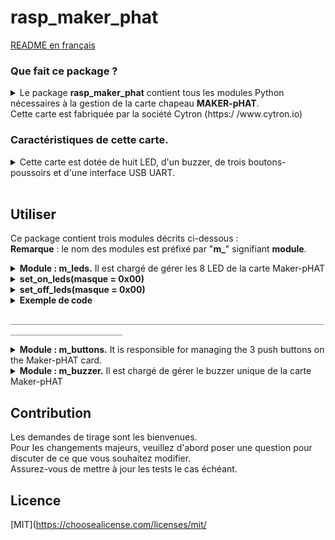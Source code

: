 # rasp_maker_phat

[README en français](./FR_README.md)

### Que fait ce package ?
<details>
<summary>Le package <b>rasp_maker_phat</b> contient tous les modules Python nécessaires à la gestion de la carte chapeau <b>MAKER-pHAT</b>.<br>Cette carte est fabriquée par la société Cytron (https:/ /www.cytron.io)</summary><br>
   
Exemple de montages sur modules Raspberry Pi 3B+ ou Pi Zero.<br><br>

![](./maker-pHat-card-monted.png )

</details>


### Caractéristiques de cette carte.
<details>
<summary>Cette carte est dotée de huit LED, d'un buzzer, de trois boutons-poussoirs et d'une interface USB UART.<br><br></summary>

>- Sa taille est la même que celle d'un module Raspberry Pi Zero. Il s'intègre parfaitement à la série de types Pi Zero SBC<br>
(SBC : ordinateur monocarte)<br>
>- Il est également compatible avec les tailles Raspberry Pi : <br>
> - Taille standard : 3B/3B+/4B1GB/4B2GB/4B4GB<br>
> - Taille moyenne : 3A+<br>
> - Petite taille : Pi Zero/W/WH..<br>
>- Son brochage est entièrement compatible avec le Bus GPIO des modules Raspberry.
>- Les 8 LEDs sont sélectionnables via les pins GPIO (17, 18, 27, 22, 25, 12, 13, 19) en mode BCM.<br>
>- Les trois boutons poussoirs sont programmables via les broches GPIO (21,19,20) en mode BCM. <br>
>- Le Buzzer peut être activé sur la broche (GPIO 26) en mode BCM.<br>
>- Les broches GPIO affectées à chaque fonctionnalité sont clairement identifiées (sérigraphiées) sur le circuit imprimé.<br>Y compris SPI, UART, I2C, 5V, 3.3V, et GND.<br>
>- Son entrée USB fait office d'entrée d'alimentation et de ports UART.
>- Sa tension d'entrée USB est de 5v. La source peut être un PC, une batterie externe ou un adaptateur secteur.<br>
     Il peut également être alimenté par le BUS 5V du module Raspberry Pi.

  <br><br>
**Pour plus d'informations, consulter le site du fabricant** [CyTRON](https://www.cytron.io/c-raspberry-pi-hat#/-c616/cytron-m11/sort=p.number_sales/order= DESC/limit=20/minPrice=/maxPrice=)<br><br>


![](/Documents/EN_Maker-pHAT_Overview.png)


</details>

## Utiliser

Ce package contient trois modules décrits ci-dessous :
<br>**Remarque** : le nom des modules est préfixé par "**m_**" signifiant **module**.

<details>
<summary><b>Module : m_leds.</b> Il est chargé de gérer les 8 LED de la carte Maker-pHAT</summary><br>

> <details>
> <summary><b>Méthodes</b> :</summary><br>
>
>> <details>
>> <summary><b>flash( led_n , tempo = 1.0 )</b></summary><br>
>>
>>>- **AIM** : La LED concernée passe à l'état <b>ON</b>, puis <b>tempo</b> seconde plus tard passe à l'état <b>OFF</b>. <br><br>
>>>- **PARAMETRE** :
>>> - **led_n** : indice des LED.
>>> - entier [0, 7]
>>> - led_n = 0 pour la LED à l'extrême droite de la carte Maker-pHAT.
>>> - led_n = 7 pour la LED à l'extrême gauche de la carte Maker-pHAT.<br><br>
>>> - **tempo** : float, ]0, oo[
>>> - Temps (en secondes) pendant lequel la Led 'n' sera **ON**. Passé ce délai, il passe à l'état **OFF**.<br>
>>> Par défaut **tempo** = 1,0 secondes<br><br>
>> </details>
>>
>> <details>
>> <summary><b>flash_mask(mask = 0xFF, tempo = 1.0)</b></summary><br>
​>>
>>>- **AIM** : La ou les LED concernées s'allument **ON** , puis une fois le tempo écoulé, les mêmes LED s'activent **OFF**<br><br>
>>>- **PARAMETRE** :
>>> - **masque** : masque 8 bits, chaque bit est associé à une LED.
>>> - entier [0x00, 0xFF]
>>> - mask = 0x01 est associé à la LED située à l'extrême droite de la carte Maker-pHAT.
>>> - mask = 0x80 est associé à la LED située à l'extrême gauche de la carte Maker-pHAT.
>>> - mask = 0b01010101 = 0x55 est associé à l'index LEDS {6, 4, 2, 0}
>>> - masque = 0xFF est associé à l'index LEDS {7, 6, 5, 4, 3, 2, 1, 0}<br><br>
>>> - **tempo** : float, ]0, oo[
>>> - Temps (en secondes) pendant lequel la Led 'n' sera **ON**. Passé ce délai, il passe à l'état **OFF**.<br>
>>> Par défaut **tempo** = 1,0 secondes<br><br>
>> </details>
>>
>> <details>
>> <summary><b>set_on_leds(masque = 0x00)</b></summary><br>
>>
>>>- **AIM** : La ou les LED concernées s'allument **ON**.</b></b>
>>>- **PARAMETRE** :
>>> - **masque** : masque 8 bits, chaque bit est associé à une LED.
>>> - entier [0x00, 0xFF]
>>> - mask = 0x01 est associé à la LED située à l'extrême droite de la carte Maker-pHAT.
>>> - mask = 0x80 est associé à la LED située à l'extrême gauche de la carte Maker-pHAT.
>>> - mask = 0b01010101 = 0x55 est associé à l'index LEDS {6, 4, 2, 0}
>>> - masque = 0xFF est associé à l'index LEDS {7, 6, 5, 4, 3, 2, 1, 0}<br><br>
>>> - **REMARQUE 1** : si masque = 0x00 alors l'état des 8 LED ne sera pas modifié.
>>> - **REMARQUE 2** : si une LED affectée par le masque est à l'état **ON**, alors l'état reste à **ON**.
>> </details>
>>
>> <details>
>> <summary><b>set_off_leds(masque = 0x00)</b></summary><br>
>>
>>>- **AIM** : La ou les LED concernées s'éteignent **OFF**.</b></b>
>>>- **PARAMETRE** :
>>> - **masque** : masque 8 bits, chaque bit est associé à une LED.
>>> - entier [0x00, 0xFF]
>>> - mask = 0x01 est associé à la LED située à l'extrême droite de la carte Maker-pHAT.
>>> - mask = 0x80 est associé à la LED située à l'extrême gauche de la carte Maker-pHAT.
>>> - mask = 0b01010101 = 0x55 est associé à l'index LEDS {6, 4, 2, 0}
>>> - masque = 0xFF est associé à l'index LEDS {7, 6, 5, 4, 3, 2, 1, 0}<br><br>
>>> - **REMARQUE 1** : si masque = 0x00 alors l'état des 8 LED ne sera pas modifié.
>>> - **REMARQUE 2** : si une LED affectée par le masque est à l'état **OFF**, alors l'état reste à **OFF**.
>> </details>
>>
>> <details>
>> <summary><b>Exemple de code</b></summary><br>
>>
>>> ```python
>>> depuis rasp_maker_phat importer m_leds en tant que LED
>>>
>>> # Instanciation de classe
>>> leds = leds.Leds()
>>>
>>> # Allume la Led n°2 pendant une seconde (par défaut) puis allume la Led n°5 pendant 0,3 seconde.
>>> leds.flash( 2 )
>>> leds.flash( 2, 0.3 )
>>>
>>> # Éteignez toutes les LED puis allumez uniquement les LED d'index impair.
>>> leds.set_off_leds(x0FF)
>>> leds.set_on_leds(x055)
>>>
>>> # Éteignez toutes les LED, puis allumez toutes les LED impaires pendant 1,5 seconde
>>> # puis allumez toutes les LED paires pendant 2,6 secondes
>>> leds.set_off_leds(x0FF)
>>> leds.flash_mask( x055, 1.5 )
>>> leds.flash_mask(x0AA, 2.6)
>>> ```
>> </details>
>>
>> `_______________________________________________________________________________________________`
>  </details>
</details>

<details>
<summary><b>Module : m_buttons.</b> It is responsible for managing the 3 push buttons on the Maker-pHAT card.</summary><br>

>   <details>
>      <summary><b>Getters</b> :</summary> 
>      <br>
>
>>-   **list_of_switch_pins**<br>
>>        return the list of BCM references of the 3 pins associated with the 3 switchs name screen printed of the Maker_pHAT card.<br>
>>-   **list_of_switch_names**<br>
>>        return list of switch names which are screen printed on the maker-pHAT card.<br>
>>-   **dico_switch_name_to_pin_code**<br>
>>        return the dictionary of couples (switch_name, pin_code) where switch_name is the key.<br>
>>-   **dico_pin_code_to_switch_name**<br>
>>        return the dictionary of couples (pin_code, switch_name) where code_pin is the key.<br>
>   </details>
>
>   <details>
>   <summary><b>Methodes</b> :</summary><br>
>
>>  <details>
>>  <summary><b>logical_state_pins (list_of_switch_name)</b> :</summary><br>  
>> 
>>>-  **AIM**<br>
>>>     Returns the logical state of the three switches in the form of a dictionary of three pairs **<Key, value>**.<br>
>>>     Where **Key** is the switch name, and **value** is the **logical state of the pin** associated with the switch.<br>
>>>     The dictionary contains as many pairs as valid and different switch names requested in the input parameter.<br><br>
>>>- **PARAMETER**
>>>   -  **list_of_switch_name** : 
>>>         -   What data types are allowed or prohibited for the input parameter.<br>
>>>              -   is **str**   : In this case, only one switch name is allowed. It will then be either **"sw1"** or **"sw2"** or **"sw3"**..<br>
>>>              -   is **tuple** : **NOT ALLOWED**.<br>
>>>              -   is **list**  : In this case this list must contain one or more switch names among : **"sw1"** and/or **"sw2"** and/or **"sw3"**.<br>
>>>                                 The order does not matter and accidental repetition of a name has no consequences..<br><br>
>>>        -    **Reminder** : <br>
>>>               -   Be careful when using the print statement.<br>
>>>                   Don't forget to alternate between double quotes and single quotes.<br>
>>>                   ```
>>>                   print( f"states are { x.logical_state_pins( ['sw1', 'sw3'] ) } " )
>>>                   print( f'states are { x.logical_state_pins( ["sw1", "sw3"] ) } ' )
>>>                   ```
>>>        -    **Warning** : <br>
>>>              -   If the switch name is not among **"sw1"** or **"sw2"** or **"sw3"** Then a **KeyError** will be raised.<br>
>>>                  Intercepting and handling this error is the responsibility of the user.<br><br>
>>>- **RETURN**<br>
>>>    -  The logical state of a pin takes three forms
>>>         -    String **"ON"**  which means *the switch is in the pressed state*.<br>
>>>         -    String **"OFF"** which means *the switch is in the released state*.<br>
>>>         -    **None**  which means *the switch has not been initialized*, the request has no meaning.<br><br>
>>>    -  examples of allowed syntax
>>>
>>>         -    input is a string.<br> 
>>>              ```
>>>              logical_state_pins( "sw1" ) -->  { "sw1": "ON" }
>>>              logical_state_pins( "sw2" ) -->  { "sw2": None }
>>>              ```
>>>         -    input is a Liste. 
>>>              ```
>>>              logical_state_pins( ["sw3"] ) -->  { "sw3":"OFF" } 
>>>              logical_state_pins( ["sw1", "sw2", "sw3"] ) -->  { "sw1":"ON", "sw2": None, "sw3":"OFF" }
>>>              ```
>>  </details>
>>
>>  <details>
>>  <summary><b>add_event_detect_switch(  switch_name, trigger = GPIO.FALLING, callback = empty , bouncetime = 50)</b> :</summary><br>
>>
>>>-  **AIM**<br>
>>> Crée un fil de discussion qui surveille les actions effectuées sur le commutateur (**switch_name**) de la carte Maker-pHat.<br>
>>> L'action (**trigger**) consistera à appuyer ou à relâcher ou les deux.<br>
>>> Dès que l'action apparaît, le thread appellera la fonction (**callback**) qui traitera l'action sur le switch.<br><br>
>>>- **PARAMÈTRES**
>>> - **switch_name** : str dans l'ensemble "**sw1**", "**sw2**", "**sw3**" .<br>
>>> - C'est le nom du switch de la carte Maker-pHat qui sera surveillé par le thread.<br><br>
>>> - **trigger** : indique sur quel front du signal le traitement sera déclenché.
>>> - int seulement trois valeurs possibles [GPIO.FALLING (appuyer), GPIO.RISING (relâcher) , GPIO.BOTH (appuyer ou relâcher]
>>> - Toutes les actions sur un interrupteur déclencheront un traitement soit sur le front montant du signal, soit sur le front descendant, ou les deux.<br>
>>> Dans ce dernier cas le traitement sera déclenché deux fois.<br><br>
>>> - **callback** : ce paramètre est le nom de la fonction qui sera appelée par le thread pour traiter l'événement.<br>
>>> - Le nom par défaut est **vide**.<br>
>>> C'est une fonction interne à la classe, et cette fonction ne fait rien (passe).
>>> - Si vous ne redéfinissez pas le paramètre de rappel, une bande de roulement sera quand même créée.<br>
>>> Lorsqu'un événement se produit, la fonction **vide** sera appelée mais ne produira aucun effet.<br>
>>> - **Attention** :<br>
>>> Le nom de la fonction de traitement n'est pas une chaîne.<br>
>>> Par conséquent, il ne doit pas être écrit entre guillemets ou guillemets doubles, comme le sont généralement les chaînes.
>>> <br><br>
>>> - **bouncetime** : temps nécessaire pour stabiliser l'état du bouton poussoir.
>>> - int [0,oo[.<br>
>>> - L'unité est la milliseconde. Par défaut, sa valeur est fixée à 5O ms. <br>
>>> - **Réduire** cette valeur risque de rendre le comportement thérapeutique instable.<br>
>>> Il existe un risque que pour une même action le traitement soit ensuite lancé plusieurs fois de suite.<br>
>>> - **L'augmentation** de cette valeur retarde le traitement de l'action du bouton-poussoir.<br><br>
>> </details>
>>
>> <details>
>> <summary><b>nettoyage (switch_names = Aucun)</b> :</summary>
>> <br>
>>
>>>- **OBJECTIF**<br>
>>> - Le(s) commutateur(s) mentionné(s) dans le paramètre (switch_names) entraîneront :
>>> - La désactivation de chacune des broches associées à ces switchs.
>>> - Mise des broches dans un état électrique n'entraînant aucun risque de destruction de la carte Raspberry
>>> - Arrêter et détruire les threads concernés.
>>> - Après cette commande, toutes les actions sur les switchs concernés n'auront plus aucun effet..<br><br>
>>>- **PARAMETRE**<br>
>>> - **switch_name** : Plusieurs écritures et types sont possibles.<br><br>
>>> - Si ce paramètre n'est pas spécifié, alors sa valeur par défaut sera **Aucun**<br>
>>> Dans ce cas, les trois commutateurs **sw1**", "**sw2**" et "**sw3**" seront nettoyés.<br>
>>> Après cette commande, toute action sur les interrupteurs de la carte Maker-pHAT n'aura aucun effet.<br><br>
>>> - str **sw1**" ou "**sw2**" ou "**sw3**". Un seul nom de commutateur à la fois sera nettoyé.<br><br>
>>> - La liste ou le tuple doit contenir uniquement les termes **"sw1"** et/ou **"sw2"** et/ou **"sw3"**<br>
>>> **Remarque**<br>
>>> - Ecrire [ "sw1", "sw2", "sw3" ] équivaut à ne pas saisir de valeur pour ce paramètre (Aucun cas).<br>
>>> - L'ordre des noms de commutateurs dans la liste n'a pas d'importance.<br>
>>> - Une répétition accidentelle du nom d'un switch n'a aucune conséquence.<br>
>>> À la première occurrence du nom du commutateur, il sera nettoyé.<br><br>
>> </details>
>>
>> <details>
>> <summary><b>Details sur l'écriture des fonctions de rappel</b> :</summary>
>> <br>
>>
>>> <details>
>>> <summary><b>combien de formats sont autorisés ? :</b> :</summary>
>>> <br>
>>>
>>>
>>>> ```python
>>>> # Premier format possible
>>>> # args est un tuple qui ne contient toujours qu'un seul élément.
>>>> # Cet élément est le code BCM du code PIN à l'origine de l'événement, et **args[0]** est la valeur de ce code PIN.
>>>> def your_function_name(*args) :
>>>> code_pin = arguments[0]
>>>> votre code
>>>>
>>>> # Deuxième format possible
>>>> # pin_code est le code BCM du pin provoquant l'événement
>>>> def your_function_name (pin_code) :
>>>> votre code
>>>> ```
>>> </details>
>>>
>>> <details>
>>> <summary><b>combien de fonctions de rappel devons-nous créer ? :</b> :</summary>
>>> <br>
>>>>
>>>> ```python
>>>> # PREMIÈRE POSSIBLE
>>>> # Une fonction par switch que vous souhaitez surveiller, par exemple sw1 et sw3
>>>> # Dans ce cas, le paramètre d'entrée n'a pas d'importance puisqu'il est connu à l'avance, mais
>>>> # le format de ce paramètre doit être indiqué même s'il ne sera pas utilisé dans votre code
>>>>
>>>> def name_of_your_SW1_callback_function (chosen_parameter_format) :
>>>> votre code pour traiter le commutateur sw1
>>>>
>>>> def name_of_your_SW3_callback_function (chosen_parameter_format) :
>>>> votre code pour traiter le commutateur sw3
>>>> #---------------------------------------------- ---------------
>>>>
>>>> # DEUXIÈME POSSIBILITÉ
>>>> # Une seule fonction commune à tous les interrupteurs.
>>>> # C'est votre code qui adaptera le traitement en fonction du paramètre de saisie, quel que soit son format
>>>> def name_of_your_COMMON_callback_function(pin_code) :
>>>> si pin_code == PIN_CODE_SW1 :
>>>> votre code pour le commutateur sw1
>>>>
>>>> elif pin_code == PIN_CODE_SW2 :
>>>> votre code pour le commutateur sw2
>>>>
>>>> elif pin_code == PIN_CODE_SW3 :
>>>> votre code pour le commutateur sw3
>>>>
>>>> sinon :
>>>> votre code pour Erreur (normalement ce cas est impossible)
>>>> ```
>>> </details>
>>>
>>> <details>
>>> <summary><b>Comment traiter les événements dans le cas où trigger == GPIO.BOTH ? :</b> :</summary>
>>> <br>
>>>
>>>> Vous n'obtiendrez aucune information sur l'action sur le commutateur.<br>
>>>> S'agit-il d'une pression ou d'un relâchement de l'interrupteur ? Impossible de le savoir.<br>
>>>> Le paramètre d'entrée de votre fonction de rappel ne contiendra pas cette information, il contiendra uniquement le code PIN.
>>>> <br>
>>>>
>>>> ```python
>>>>
>>>> # CAS LE PLUS SIMPLE
>>>> # Peu importe que le déclenchement de l'appel soit dû à une action d'appui ou de relâchement sur l'interrupteur.
>>>> # Par exemple sur le switch sw1, et quel que soit le type d'événement déclencheur
>>>>
>>>> def name_of_your_BOTH_callback_function_on_SW1 (chosen_parameter_format) :
>>>> x.votre code pour le commutateur sw1
>>>>
>>>> #---------------------------------------------- ---------------
>>>>
>>>>
>>>>
>>>> # CAS UN LÉGÈREMENT MOINS SIMPLE
>>>> # En fonction de l'état logique du switch vous sélectionnez le traitement prévu pour le type d'événement approprié
>>>>
>>>> def name_of_your_BOTH_callback_function_on_SW1 (chosen_parameter_format) :
>>>> si x.logical_state_pins( 'sw1' ) == "ON" :
>>>> x.votre code pour l'interrupteur sw1 sur front DESCENDANT
>>>>
>>>> elif x.logical_state_pins( 'sw1' ) == "OFF" :
>>>> x.votre code pour switch sw1 sur front MONTANT
>>>>
>>>> else : # Aucun cas mais c'est impossible
>>>> réussir
>>>>
>>>> #---------------------------------------------- ---------------
>>>>
>>>>
>>>>
>>>> # CAS PLUS COMPLEXE
>>>> # Vous devez utiliser deux fonctions de rappel
>>>> # -- Un pour l'action d'appuyer sur l'interrupteur.
>>>> # -- Un autre lorsque l'action disparaît.
>>>> # Le principe est que chaque fonction de rappel se désactive et active la fonction de rappel opposée.
>>>> # Ce sont deux fonctions miroir
>>>> #
>>>> # Exemple pour le switch sw3 (inst_button)
>>>>
>>>> inst_buttons = boutons.Boutons()
>>>>
>>>> def name_of_your_FALLING_callback_function_SW3(pin_code) :
>>>> # vous désactivez la fonction de rappel traitant le déclencheur FALLING, et activez la fonction de rappel traitant le déclencheur RISING
>>>> # La classe Buttons vous permet de faire cela en une seule commande
>>>> inst_buttons.add_event_detect_switch( "sw3", GPIO.RISING, nom_de_votre_RISING_callback_function_SW3)
>>>>
>>>> # votre code spécifique pour l'événement FALLING commence ici
>>>> votre code....
>>>>
>>>>
>>>> def name_of_your_RISING_callback_function_SW3(pin_code) :
>>>> # vous désactivez la fonction de rappel traitant le déclencheur RISING, et activez la fonction de rappel traitant le déclencheur FALLING
>>>> # La classe Buttons vous permet de faire cela en une seule commande
>>>> inst_buttons.add_event_detect_switch( "sw3", GPIO.FALLING, nom_de_votre_FALLING_callback_function_SW3)
>>>>
>>>> # votre code spécifique pour l'événement RISING commence ici
>>>> votre code....
>>>> ```
>>>> </details>
>>>>
>>> </details>
>>>
>>> <details>
>>> <summary><b>Exemple de code</b></summary>
>>> <br>
>>>
>>>> ```python
>>>> mais = Boutons()
>>>>
>>>> # Déclaration des fonctions de traitement d'événements (fonction de rappel)
>>>> def test_button_sw1(*args) :
>>>> print(f"ici traitement sw1, args : {args}" )
>>>>
>>>> def test_button_sw2(*args) :
>>>> print(f"ici traitement sw2, args[0] : {args[0]}" )
>>>>
>>>> def test_button_sw3(pin_code) :
>>>> print(f"ici traitement sw3, pin_code : {pin_code}" )
>>>>
>>>> def common_test_button_switch(pin_code) :
>>>> print(f"Traitement COMMON : Événement sur pin_code {pin_code}")
>>>>
>>>> déf Rising_event_detected_on_sw1 (pin_code) :
>>>> buts.add_event_detect_switch("sw1", GPIO.FALLING, tombant_event_detected_on_sw1)
>>>> print(f"States : {buts.logical_state_pins('sw1')}")
>>>> print(f"rising_event : pin {pin_code}" )
>>>>
>>>> def falling_event_detected_on_sw1(pin_code ):
>>>> buts.add_event_detect_switch("sw1", GPIO.RISING,ising_event_detected_on_sw1)
>>>> print(f"States : {buts.logical_state_pins('sw1')}")
>>>> print(f"falling_event : pin {pin_code}" )
>>>>
>>>>
>>>>
>>>> # Affectation des bandes de roulement surveillant les événements survenant sur chaque switch
>>>> # Chaque commutateur a sa propre fonction de rappel.
>>>> buts.add_event_detect_switch("sw1", GPIO.FALLING, test_button_sw1)
>>>> buts.add_event_detect_switch("sw2", GPIO.RISING , test_button_sw2)
>>>> buts.add_event_detect_switch("sw3", GPIO.BOTH , test_button_sw3)
>>>>
>>>>
>>>> print("\nVous pouvez maintenant appuyer sur le bouton pour les tester en CHUTE, EN MONTÉE, LES DEUX" )
>>>> temps.sommeil(7)
>>>>
>>>> # Réaffecter les événements de surveillance des threads se produisant sur chaque commutateur
>>>> # Tous les commutateurs ont la même fonction de rappel.
>>>> buts.add_event_detect_switch("sw1", GPIO.FALLING, common_test_button_switch)
>>>> buts.add_event_detect_switch("sw2", GPIO.RISING , common_test_button_switch)
>>>> buts.add_event_detect_switch("sw3", GPIO.BOTH, common_test_button_switch)
>>>> print("\nVous pouvez maintenant appuyer sur le bouton pour les tester avec la même fonction de rappel")
>>>> temps.sommeil(7)
>>>>
>>>> # Maintenant, nous désactivons tous les commutateurs
>>>> print("\nNettoyer tous les commutateurs. Maintenant plus de réaction des commutateurs")
>>>> print(f"états avant le nettoyage : {buts.logical_state_pins(buts.list_of_switch_names)}")
>>>> maiss.cleanup( )
>>>> print(f"états après nettoyage : {buts.logical_state_pins(buts.list_of_switch_names)}")
>>>> temps.sommeil(4)
>>>>
>>>> # Seule la fonction de rappel de sw1 est activée t_detect_switch/
>>>> print("\nSeul le commutateur SW1 est réactivé. avec les DEUX déclencheurs. La fonction de rappel sera appelée deux fois. Testez-le" )
>>>> print(f"États avant add_event_detect_switch : {buts.logical_state_pins(buts.list_of_switch_names)}")
>>>> buts.add_event_detect_switch("sw1", GPIO.BOTH, test_button_sw1)
>>>> print(f"États après add_event_detect_switch : {buts.logical_state_pins(buts.list_of_switch_names)}")
>>>> temps.sommeil(4)
>>>>
>>>> # Pour détecter l'avant vers le haut et l'avant vers le bas
>>>> buts.add_event_detect_switch("sw1", GPIO.FALLING, tombant_event_detected_on_sw1)
>>>> print("\nEnfin nous simulons le déclencheur DEUX avec deux fonctions de rappel sur le sw1")
>>>> temps.sommeil(7)
>>>> imprimer()
>>>>
>>>> ```
>>> </details>
>>>
>>>`_______________________________________________________________________________________________`
>> </details>
>
> </details>

<details>
<summary><b>Module : m_buzzer.</b> Il est chargé de gérer le buzzer unique de la carte Maker-pHAT</summary><br>
   
> <details>
> <summary><b>Méthodes</b> :</summary><br>
>
>> <details>
>> <summary><b>bip (beep_duration = 1.0)</b> :</summary><br>
>>
>>>- **AIM** : Pendant un temps exprimé en secondes, le buzzer émet un son.<br><br>
>>>- **PARAMÈTRES**
>>> - **beep_duration** : flotte dans ]0, oo[.<br>
>>> - Unité secondes
>>> - Valeur par défaut 1 seconde.
>> </details>
>>
>> <details>
>> <summary><b>beep_repeat (number_cycles = 2, beep_duration = 1.0, noiseless_duration = 1.0)</b> :</summary><br>
>>
>>>- **OBJECTIF**<br>
>>> Le buzzer émet un nombre_cycles de fois et un cycle commence par un bip.<br>
>>> Le buzzer émet un son pendant beep_duration secondes et reste silencieux pendant noiseless_duration secondes à chaque cycle.<br><br>
>>>- **PARAMÈTRES**
>>> - **number_cycles** : Nombre de répétitions de cycle (bip-silencieux).<br>
>>> - int dans [2, 3, .. oo[.<br>
>>> - Exprimé en secondes <br>
>>> - Valeur par défaut 2.<br><br>
>>> - **beep_duration** : Temps pendant lequel le buzzer émet un son.<br>
>>> - flotte dans ]0, oo[.<br>
>>> - Exprimé en secondes.<br>
>>> - Valeur par défaut 1,0 seconde.<br><br>
>>> - **noiseless_duration** : Temps pendant lequel le buzzer reste silencieux.<br>
>>> - flotte dans ]0, oo[.<br>
>>> - Exprimé en secondes <br>
>>> - Valeur par défaut 1,0 seconde.<br><br>
>> </details>
>>
>> <details>
>> <summary><b>Exemple de code</b> :</summary><br>
>>
>>> ```python
>>> depuis rasp_maker_phat importer m_buzzer en tant que mb
>>>
>>>
>>> #créer l'obj buz à partir de la classe Buzzer
>>> buz = mb.Buzzer()
>>>
>>> # Buzzer allumé pendant une seconde (par défaut)
>>> buz.beep()
>>> time.sleep(1) # Faites une pause avant d'essayer une autre valeur de temps de bip
>>>
>>> # Buzzer allumé pendant 0,2 seconde
>>> buz.bip(0.2)
>>> time.sleep(1) # Pause avant d'essayer un cycle
>>>
>>> # Fonctionnement cyclique du buzzer
>>> # Cycle : ON pendant 0,1 seconde et OFF pendant 0,2 seconde.
>>> # Ce cycle est répété 5 fois
>>> buz.beep_repeat(5, 0.1, 0.2)
>>> ```
>>>
>>>`_______________________________________________________________________________________________`
>> </details>
> </details>
</details>
 
## Contribution
Les demandes de tirage sont les bienvenues.<br>
Pour les changements majeurs, veuillez d'abord poser une question pour discuter de ce que vous souhaitez modifier.<br>
Assurez-vous de mettre à jour les tests le cas échéant.<br>

## Licence

[MIT](https://choosealicense.com/licenses/mit/
